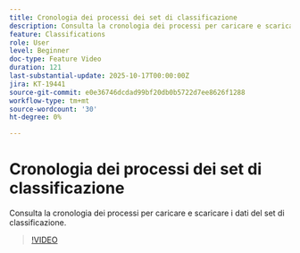 ```yaml
---
title: Cronologia dei processi dei set di classificazione
description: Consulta la cronologia dei processi per caricare e scaricare i dati del set di classificazione.
feature: Classifications
role: User
level: Beginner
doc-type: Feature Video
duration: 121
last-substantial-update: 2025-10-17T00:00:00Z
jira: KT-19441
source-git-commit: e0e36746dcdad99bf20db0b5722d7ee8626f1288
workflow-type: tm+mt
source-wordcount: '30'
ht-degree: 0%

---
```



# Cronologia dei processi dei set di classificazione

Consulta la cronologia dei processi per caricare e scaricare i dati del set di classificazione.

>[!VIDEO](https://video.tv.adobe.com/v/3476035/?captions=ita&learn=on&enablevpops)
